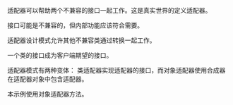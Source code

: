 
适配器可以帮助两个不兼容的接口一起工作。这是真实世界的定义适配器。

接口可能是不兼容的，但内部功能应该符合需要。

适配器设计模式允许其他不兼容类通过转换一起工作。

一个类的接口成为客户端期望的接口。

适配器模式有两种变体：
类适配器实现适配器的接口，而对象适配器使用合成器在适配器对象中包含适配器。

本示例使用对象适配器方法。
